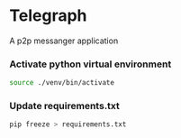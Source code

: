 # Telegraph
 A p2p messanger application

### Activate python virtual environment
```bash
source ./venv/bin/activate
```

### Update requirements.txt
```bash
pip freeze > requirements.txt
```